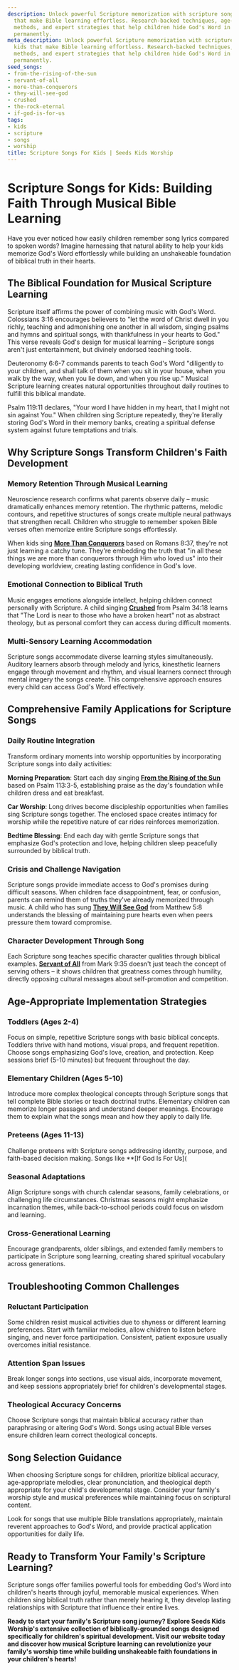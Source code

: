```yaml
---
description: Unlock powerful Scripture memorization with scripture songs for kids
  that make Bible learning effortless. Research-backed techniques, age-appropriate
  methods, and expert strategies that help children hide God's Word in their hearts
  permanently.
meta_description: Unlock powerful Scripture memorization with scripture songs for
  kids that make Bible learning effortless. Research-backed techniques, age-appropriate
  methods, and expert strategies that help children hide God's Word in their hearts
  permanently.
seed_songs:
- from-the-rising-of-the-sun
- servant-of-all
- more-than-conquerors
- they-will-see-god
- crushed
- the-rock-eternal
- if-god-is-for-us
tags:
- kids
- scripture
- songs
- worship
title: Scripture Songs For Kids | Seeds Kids Worship
---
```

# Scripture Songs for Kids: Building Faith Through Musical Bible Learning

Have you ever noticed how easily children remember song lyrics compared to spoken words? Imagine harnessing that natural ability to help your kids memorize God's Word effortlessly while building an unshakeable foundation of biblical truth in their hearts.

## The Biblical Foundation for Musical Scripture Learning

Scripture itself affirms the power of combining music with God's Word. Colossians 3:16 encourages believers to "let the word of Christ dwell in you richly, teaching and admonishing one another in all wisdom, singing psalms and hymns and spiritual songs, with thankfulness in your hearts to God." This verse reveals God's design for musical learning – Scripture songs aren't just entertainment, but divinely endorsed teaching tools.

Deuteronomy 6:6-7 commands parents to teach God's Word "diligently to your children, and shall talk of them when you sit in your house, when you walk by the way, when you lie down, and when you rise up." Musical Scripture learning creates natural opportunities throughout daily routines to fulfill this biblical mandate.

Psalm 119:11 declares, "Your word I have hidden in my heart, that I might not sin against You." When children sing Scripture repeatedly, they're literally storing God's Word in their memory banks, creating a spiritual defense system against future temptations and trials.

## Why Scripture Songs Transform Children's Faith Development

### Memory Retention Through Musical Learning

Neuroscience research confirms what parents observe daily – music dramatically enhances memory retention. The rhythmic patterns, melodic contours, and repetitive structures of songs create multiple neural pathways that strengthen recall. Children who struggle to remember spoken Bible verses often memorize entire Scripture songs effortlessly.

When kids sing **[More Than Conquerors](https://seedskidsworship.com/product/more-than-conquerors-romans-837/)** based on Romans 8:37, they're not just learning a catchy tune. They're embedding the truth that "in all these things we are more than conquerors through Him who loved us" into their developing worldview, creating lasting confidence in God's love.

### Emotional Connection to Biblical Truth

Music engages emotions alongside intellect, helping children connect personally with Scripture. A child singing **[Crushed](https://seedskidsworship.com/product/crushed-psalm-3418-2/)** from Psalm 34:18 learns that "The Lord is near to those who have a broken heart" not as abstract theology, but as personal comfort they can access during difficult moments.

### Multi-Sensory Learning Accommodation

Scripture songs accommodate diverse learning styles simultaneously. Auditory learners absorb through melody and lyrics, kinesthetic learners engage through movement and rhythm, and visual learners connect through mental imagery the songs create. This comprehensive approach ensures every child can access God's Word effectively.

## Comprehensive Family Applications for Scripture Songs

### Daily Routine Integration

Transform ordinary moments into worship opportunities by incorporating Scripture songs into daily activities:

**Morning Preparation**: Start each day singing **[From the Rising of the Sun](https://seedskidsworship.com/product/from-the-rising-of-the-sun-psalm-1133-5/)** based on Psalm 113:3-5, establishing praise as the day's foundation while children dress and eat breakfast.

**Car Worship**: Long drives become discipleship opportunities when families sing Scripture songs together. The enclosed space creates intimacy for worship while the repetitive nature of car rides reinforces memorization.

**Bedtime Blessing**: End each day with gentle Scripture songs that emphasize God's protection and love, helping children sleep peacefully surrounded by biblical truth.

### Crisis and Challenge Navigation

Scripture songs provide immediate access to God's promises during difficult seasons. When children face disappointment, fear, or confusion, parents can remind them of truths they've already memorized through music. A child who has sung **[They Will See God](https://seedskidsworship.com/product/they-will-see-god-matthew-58-2/)** from Matthew 5:8 understands the blessing of maintaining pure hearts even when peers pressure them toward compromise.

### Character Development Through Song

Each Scripture song teaches specific character qualities through biblical examples. **[Servant of All](https://seedskidsworship.com/product/servant-of-all-mark-935/)** from Mark 9:35 doesn't just teach the concept of serving others – it shows children that greatness comes through humility, directly opposing cultural messages about self-promotion and competition.

## Age-Appropriate Implementation Strategies

### Toddlers (Ages 2-4)
Focus on simple, repetitive Scripture songs with basic biblical concepts. Toddlers thrive with hand motions, visual props, and frequent repetition. Choose songs emphasizing God's love, creation, and protection. Keep sessions brief (5-10 minutes) but frequent throughout the day.

### Elementary Children (Ages 5-10)
Introduce more complex theological concepts through Scripture songs that tell complete Bible stories or teach doctrinal truths. Elementary children can memorize longer passages and understand deeper meanings. Encourage them to explain what the songs mean and how they apply to daily life.

### Preteens (Ages 11-13)
Challenge preteens with Scripture songs addressing identity, purpose, and faith-based decision making. Songs like **[If God Is For Us](

### Seasonal Adaptations
Align Scripture songs with church calendar seasons, family celebrations, or challenging life circumstances. Christmas seasons might emphasize incarnation themes, while back-to-school periods could focus on wisdom and learning.

### Cross-Generational Learning
Encourage grandparents, older siblings, and extended family members to participate in Scripture song learning, creating shared spiritual vocabulary across generations.

## Troubleshooting Common Challenges

### Reluctant Participation
Some children resist musical activities due to shyness or different learning preferences. Start with familiar melodies, allow children to listen before singing, and never force participation. Consistent, patient exposure usually overcomes initial resistance.

### Attention Span Issues
Break longer songs into sections, use visual aids, incorporate movement, and keep sessions appropriately brief for children's developmental stages.

### Theological Accuracy Concerns
Choose Scripture songs that maintain biblical accuracy rather than paraphrasing or altering God's Word. Songs using actual Bible verses ensure children learn correct theological concepts.

## Song Selection Guidance

When choosing Scripture songs for children, prioritize biblical accuracy, age-appropriate melodies, clear pronunciation, and theological depth appropriate for your child's developmental stage. Consider your family's worship style and musical preferences while maintaining focus on scriptural content.

Look for songs that use multiple Bible translations appropriately, maintain reverent approaches to God's Word, and provide practical application opportunities for daily life.

## Ready to Transform Your Family's Scripture Learning?

Scripture songs offer families powerful tools for embedding God's Word into children's hearts through joyful, memorable musical experiences. When children sing biblical truth rather than merely hearing it, they develop lasting relationships with Scripture that influence their entire lives.

**Ready to start your family's Scripture song journey? Explore Seeds Kids Worship's extensive collection of biblically-grounded songs designed specifically for children's spiritual development. Visit our website today and discover how musical Scripture learning can revolutionize your family's worship time while building unshakeable faith foundations in your children's hearts!**

<script type="application/ld+json">
{
  "@context": "https://schema.org",
  "@type": "Article",
  "headline": "Scripture Songs For Kids",
  "author": {
    "@type": "Organization",
    "name": "Seeds Kids Worship"
  },
  "publisher": {
    "@type": "Organization",
    "name": "Seeds Kids Worship",
    "logo": {
      "@type": "ImageObject",
      "url": "https://seedskidsworship.com/logo.png"
    }
  },
  "datePublished": "2025-09-08T10:39:37.217065",
  "dateModified": "2025-09-08T10:39:37.217630",
  "description": "Unlock powerful Scripture memorization with scripture songs for kids that make Bible learning effortless. Research-backed techniques, age-appropriate methods, a",
  "mainEntityOfPage": {
    "@type": "WebPage",
    "@id": "https://seedskidsworship.com/activities/scripture-songs-for-kids/"
  }
}
</script>

<script type="application/ld+json">
{
  "@context": "https://schema.org",
  "@type": "Product",
  "name": "From the Rising of the Sun",
  "description": "A worship song about praising God's name from east to west",
  "url": "https://seedskidsworship.com/product/from-the-rising-of-the-sun-psalm-1133-5/",
  "brand": {
    "@type": "Brand",
    "name": "Seeds Kids Worship"
  },
  "category": "Children's Christian Music",
  "album": "Sing God's Word"
}
</script>

<script type="application/ld+json">
{
  "@context": "https://schema.org",
  "@type": "Product",
  "name": "Servant of All",
  "description": "A song about serving others and being great through humility",
  "url": "https://seedskidsworship.com/product/servant-of-all-mark-935/",
  "brand": {
    "@type": "Brand",
    "name": "Seeds Kids Worship"
  },
  "category": "Children's Christian Music",
  "album": "The Power of Encouragement"
}
</script>

<script type="application/ld+json">
{
  "@context": "https://schema.org",
  "@type": "Product",
  "name": "More Than Conquerors",
  "description": "Powerful song declaring God as mighty to save and rejoicing over us from Zephaniah 3:17",
  "url": "https://seedskidsworship.com/product/more-than-conquerors-romans-837/",
  "brand": {
    "@type": "Brand",
    "name": "Seeds Kids Worship"
  },
  "category": "Children's Christian Music",
  "album": "Seeds of Character"
}
</script>

<script type="application/ld+json">
